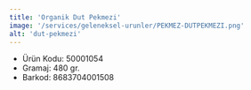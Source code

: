```yaml
---
title: 'Organik Dut Pekmezi'
image: '/services/geleneksel-urunler/PEKMEZ-DUTPEKMEZI.png'
alt: 'dut-pekmezi'
---
```


* Ürün Kodu: 50001054 
* Gramaj: 480 gr. 
* Barkod: 8683704001508